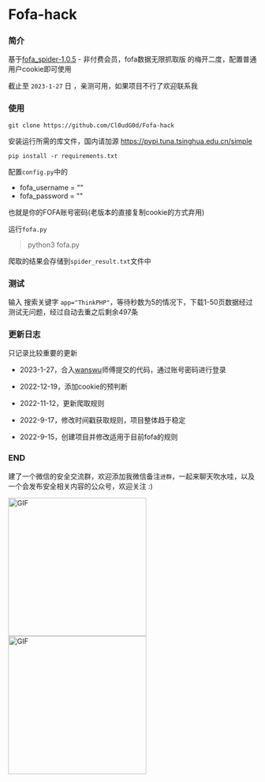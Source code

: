 # Fofa-hack

### 简介

基于[fofa_spider-1.0.5](https://github.com/FightingForWhat/fofa_spider-1.0.5) - 非付费会员，fofa数据无限抓取版 的梅开二度，配置普通用户cookie即可使用

截止至 `2023-1-27` 日 ，亲测可用，如果项目不行了欢迎联系我



### 使用

```shell
git clone https://github.com/Cl0udG0d/Fofa-hack
```

安装运行所需的库文件，国内请加源 https://pypi.tuna.tsinghua.edu.cn/simple

```shell
pip install -r requirements.txt
```

配置`config.py`中的
+ fofa_username = ""
+ fofa_password = ""

也就是你的FOFA账号密码(老版本的直接复制cookie的方式弃用)

运行`fofa.py`

> python3 fofa.py

爬取的结果会存储到`spider_result.txt`文件中



### 测试

输入 搜索关键字 `app="ThinkPHP"`，等待秒数为5的情况下，下载1-50页数据经过测试无问题，经过自动去重之后剩余497条



### 更新日志

只记录比较重要的更新

+ 2023-1-27，合入[wanswu](https://github.com/wanswu)师傅提交的代码，通过账号密码进行登录

+ 2022-12-19，添加cookie的预判断

+ 2022-11-12，更新爬取规则

+ 2022-9-17，修改时间戳获取规则，项目整体趋于稳定

+ 2022-9-15，创建项目并修改适用于目前fofa的规则




### END 

建了一个微信的安全交流群，欢迎添加我微信备注`进群`，一起来聊天吹水哇，以及一个会发布安全相关内容的公众号，欢迎关注 :)

<div>
    <img  alt="GIF" src="https://springbird.oss-cn-beijing.aliyuncs.com/img/mmqrcode1632325540724.png"  width="280px" />
    <img  alt="GIF" src="https://springbird.oss-cn-beijing.aliyuncs.com/img/qrcode_for_gh_cead8e1080d6_344.jpg"  width="280px" />
</div>
